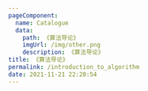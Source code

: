 ```yaml
---
pageComponent: 
  name: Catalogue
  data: 
    path: 《算法导论》
    imgUrl: /img/other.png
    description: 《算法导论》
title: 《算法导论》
permalink: /introduction_to_algorithm
date: 2021-11-21 22:20:54
---
```


